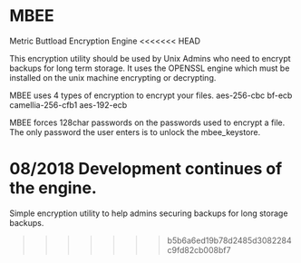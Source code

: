 # MBEE
Metric Buttload Encryption Engine
<<<<<<< HEAD

This encryption utility should be used by Unix Admins who need to encrypt backups for long term storage.  It uses the OPENSSL engine which must be installed on the unix machine encrypting or decrypting.

MBEE uses 4 types of encryption to encrypt your files.
aes-256-cbc
bf-ecb
camellia-256-cfb1
aes-192-ecb

MBEE forces 128char passwords on the passwords used to encrypt a file.  The only password the user enters is to unlock the mbee_keystore.

08/2018
Development continues of the engine.
=======
Simple encryption utility to help admins securing backups for long storage backups.
>>>>>>> b5b6a6ed19b78d2485d3082284c9fd82cb008bf7
